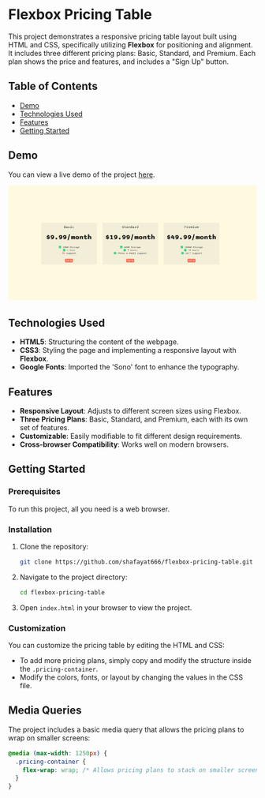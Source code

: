 # Flexbox Pricing Table

This project demonstrates a responsive pricing table layout built using HTML and CSS, specifically utilizing **Flexbox** for positioning and alignment. It includes three different pricing plans: Basic, Standard, and Premium. Each plan shows the price and features, and includes a "Sign Up" button.

## Table of Contents
- [Demo](#demo)
- [Technologies Used](#technologies-used)
- [Features](#features)
- [Getting Started](#getting-started)


## Demo
You can view a live demo of the project [here](#).

![Pricing Table Preview](pricing-table-preview.png)

## Technologies Used
- **HTML5**: Structuring the content of the webpage.
- **CSS3**: Styling the page and implementing a responsive layout with **Flexbox**.
- **Google Fonts**: Imported the 'Sono' font to enhance the typography.

## Features
- **Responsive Layout**: Adjusts to different screen sizes using Flexbox.
- **Three Pricing Plans**: Basic, Standard, and Premium, each with its own set of features.
- **Customizable**: Easily modifiable to fit different design requirements.
- **Cross-browser Compatibility**: Works well on modern browsers.

## Getting Started

### Prerequisites
To run this project, all you need is a web browser.

### Installation
1. Clone the repository:
    ```bash
    git clone https://github.com/shafayat666/flexbox-pricing-table.git
    ```
2. Navigate to the project directory:
    ```bash
    cd flexbox-pricing-table
    ```
3. Open `index.html` in your browser to view the project.

### Customization
You can customize the pricing table by editing the HTML and CSS:
- To add more pricing plans, simply copy and modify the structure inside the `.pricing-container`.
- Modify the colors, fonts, or layout by changing the values in the CSS file.

## Media Queries
The project includes a basic media query that allows the pricing plans to wrap on smaller screens:
```css
@media (max-width: 1250px) {
  .pricing-container {
    flex-wrap: wrap; /* Allows pricing plans to stack on smaller screens */
  }
}
